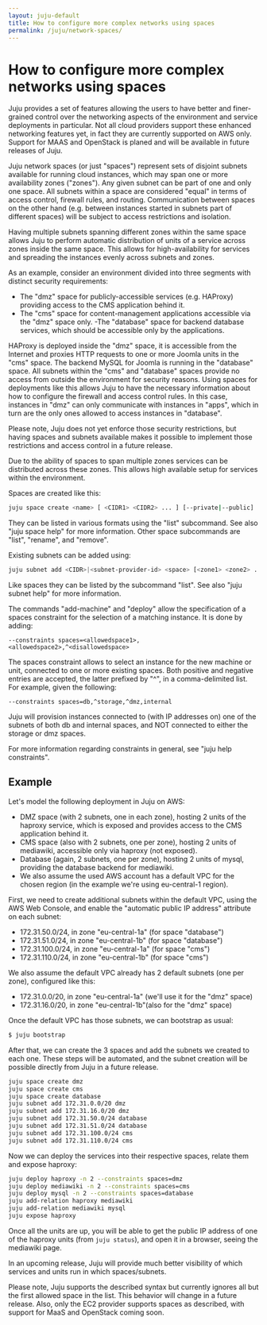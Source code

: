 ```yaml
---
layout: juju-default
title: How to configure more complex networks using spaces  
permalink: /juju/network-spaces/
---
```


# How to configure more complex networks using spaces

Juju provides a set of features allowing the users to have better and
finer-grained control over the networking aspects of the environment
and service deployments in particular. Not all cloud providers support
these enhanced networking features yet, in fact they are currently
supported on AWS only. Support for MAAS and OpenStack is planed and
will be available in future releases of Juju.

Juju network spaces (or just "spaces") represent sets of disjoint
subnets available for running cloud instances, which may span one
or more availability zones ("zones"). Any given subnet can be part of
one and only one space. All subnets within a space are considered "equal"
in terms of access control, firewall rules, and routing. Communication
between spaces on the other hand (e.g. between instances started in
subnets part of different spaces) will be subject to access restrictions
and isolation.

Having multiple subnets spanning different zones within the same space
allows Juju to perform automatic distribution of units of a service
across zones inside the same space. This allows for high-availability
for services and spreading the instances evenly across subnets and zones.

As an example, consider an environment divided into three segments with
distinct security requirements:

- The "dmz" space for publicly-accessible services (e.g. HAProxy) providing
  access to the CMS application behind it.
- The "cms" space for content-management applications accessible via the "dmz"
  space only.
 -The "database" space for backend database services, which should be accessible
  only by the applications.

HAProxy is deployed inside the "dmz" space, it is accessible from the Internet
and proxies HTTP requests to one or more Joomla units in the "cms" space.
The backend MySQL for Joomla is running in the "database" space. All subnets
within the "cms" and "database" spaces provide no access from outside the
environment for security reasons. Using spaces for deployments like this allows
Juju to have the necessary information about how to configure the firewall and
access control rules. In this case, instances in "dmz" can only communicate
with instances in "apps", which in turn are the only ones allowed to access
instances in "database".

Please note, Juju does not yet enforce those security restrictions, but having
spaces and subnets available makes it possible to implement those restrictions
and access control in a future release.

Due to the ability of spaces to span multiple zones services can be distributed
across these zones. This allows high available setup for services within the
environment.

Spaces are created like this:

```bash
juju space create <name> [ <CIDR1> <CIDR2> ... ] [--private|--public]
```

They can be listed in various formats using the "list" subcommand. See
also "juju space help" for more information. Other space subcommands are
"list", "rename", and "remove".

Existing subnets can be added using:

```bash
juju subnet add <CIDR>|<subnet-provider-id> <space> [<zone1> <zone2> ...]
```

Like spaces they can be listed by the subcommand "list". See
also "juju subnet help" for more information.

The commands "add-machine" and "deploy" allow the specification of a
spaces constraint for the selection of a matching instance. It is done by
adding:

```
--constraints spaces=<allowedspace1>,<allowedspace2>,^<disallowedspace>
```

The spaces constraint allows to select an instance for the new machine or unit,
connected to one or more existing spaces. Both positive and negative entries are
accepted, the latter prefixed by "^", in a comma-delimited list. For example, 
given the following:

```
--constraints spaces=db,^storage,^dmz,internal
```

Juju will provision instances connected to (with IP addresses on) one of the subnets
of both db and internal spaces, and NOT connected to either the storage or dmz spaces.

For more information regarding constraints in general, see "juju help constraints".

## Example

Let's model the following deployment in Juju on AWS:

- DMZ space (with 2 subnets, one in each zone), hosting 2
  units of the haproxy service, which is exposed and provides
  access to the CMS application behind it.
- CMS space (also with 2 subnets, one per zone), hosting 2
  units of mediawiki, accessible only via haproxy (not exposed).
- Database (again, 2 subnets, one per zone), hosting 2 units of
  mysql, providing the database backend for mediawiki.
- We also assume the used AWS account has a default VPC for the
  chosen region (in the example we're using eu-central-1 region).

First, we need to create additional subnets within the default VPC,
using the AWS Web Console, and enable the "automatic public IP address"
attribute on each subnet:

- 172.31.50.0/24, in zone "eu-central-1a" (for space "database")
- 172.31.51.0/24, in zone "eu-central-1b" (for space "database")
- 172.31.100.0/24, in zone "eu-central-1a" (for space "cms")
- 172.31.110.0/24, in zone "eu-central-1b" (for space "cms")

We also assume the default VPC already has 2 default subnets (one per
zone), configured like this:

- 172.31.0.0/20, in zone "eu-central-1a" (we'll use it for the "dmz" space)
- 172.31.16.0/20, in zone "eu-central-1b"(also for the "dmz" space)

Once the default VPC has those subnets, we can bootstrap as usual:

```bash
$ juju bootstrap
```

After that, we can create the 3 spaces and add the subnets we
created to each one. These steps will be automated, and the subnet
creation will be possible directly from Juju in a future release.

```bash
juju space create dmz
juju space create cms
juju space create database
juju subnet add 172.31.0.0/20 dmz
juju subnet add 172.31.16.0/20 dmz
juju subnet add 172.31.50.0/24 database
juju subnet add 172.31.51.0/24 database
juju subnet add 172.31.100.0/24 cms
juju subnet add 172.31.110.0/24 cms
```

Now we can deploy the services into their respective spaces,
relate them and expose haproxy:

```bash
juju deploy haproxy -n 2 --constraints spaces=dmz
juju deploy mediawiki -n 2 --constraints spaces=cms
juju deploy mysql -n 2 --constraints spaces=database
juju add-relation haproxy mediawiki
juju add-relation mediawiki mysql
juju expose haproxy
```

Once all the units are up, you will be able to get the public
IP address of one of the haproxy units (from ```juju status```), and
open it in a browser, seeing the mediawiki page.

In an upcoming release, Juju will provide much better visibility
of which services and units run in which spaces/subnets.

Please note, Juju supports the described syntax but currently ignores
all but the first allowed space in the list. This behavior will change
in a future release. Also, only the EC2 provider supports spaces as
described, with support for MaaS and OpenStack coming soon.